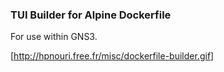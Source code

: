 
### TUI Builder for Alpine Dockerfile
For use within GNS3.

[http://hpnouri.free.fr/misc/dockerfile-builder.gif]
